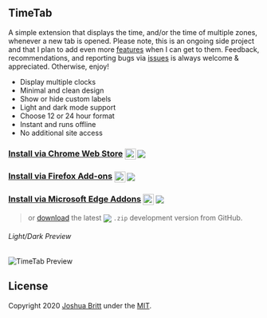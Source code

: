 ## TimeTab

A simple extension that displays the time, and/or the time of multiple zones, whenever a new tab is opened. Please note, this is an ongoing side project and that I plan to add even more [features](https://github.com/MEDIA76/timetab/projects) when I can get to them. Feedback, recommendations, and reporting bugs via [issues](https://github.com/MEDIA76/timetab/issues) is always welcome & appreciated. Otherwise, enjoy!

- Display multiple clocks
- Minimal and clean design
- Show or hide custom labels
- Light and dark mode support
- Choose 12 or 24 hour format
- Instant and runs offline
- No additional site access

[cws]: https://chrome.google.com/webstore/detail/timetab/dhjhmlhiaaepcekkmjpfcklcfiaepkof
### [Install via Chrome Web Store][cws] [<img valign="middle" height="22" src="https://user-images.githubusercontent.com/13763302/75098844-b0497380-5580-11ea-89da-12920e6a35c5.png">][cws] [<img valign="middle" src="https://img.shields.io/chrome-web-store/v/dhjhmlhiaaepcekkmjpfcklcfiaepkof?color=0366d6&label=%20">][cws]

[fao]: https://addons.mozilla.org/en-US/firefox/addon/timetab
### [Install via Firefox Add-ons][fao] [<img valign="middle" height="22" src="https://user-images.githubusercontent.com/13763302/75098854-c0615300-5580-11ea-9a80-6068f14ca493.png">][fao] [<img valign="middle" src="https://img.shields.io/amo/v/timetab?color=0366d6&label=%20">][fao]

[mea]: https://microsoftedge.microsoft.com/addons/detail/jolhgogcjdbajehdjcnjmkkdjgiimlng
### [Install via Microsoft Edge Addons][mea] [<img valign="middle" height="22" src="https://user-images.githubusercontent.com/13763302/75323764-20831e00-583b-11ea-9aed-fd7f64476437.png">][mea] [<img valign="middle" src="https://img.shields.io/badge/dynamic/json?query=%24.version&prefix=v&url=https%3A%2F%2Fmicrosoftedge.microsoft.com%2Faddons%2Fgetproductdetailsbycrxid%2Fjolhgogcjdbajehdjcnjmkkdjgiimlng&color=0366d6&label=%20">][mea]

[ghr]: https://github.com/MEDIA76/timetab/releases/latest/download/timetab.zip
> or [download][ghr] the latest [<img valign="middle" src="https://img.shields.io/github/v/release/MEDIA76/timetab?color=6a737d&label=%20">][ghr] `.zip` development version from GitHub.

###### Light/Dark Preview

![TimeTab Preview](https://user-images.githubusercontent.com/13763302/74708194-745d8980-51e1-11ea-94f8-fae5faf9448f.png)

## License

Copyright 2020 [Joshua Britt](https://github.com/capachow) under the [MIT](LICENSE.md).
